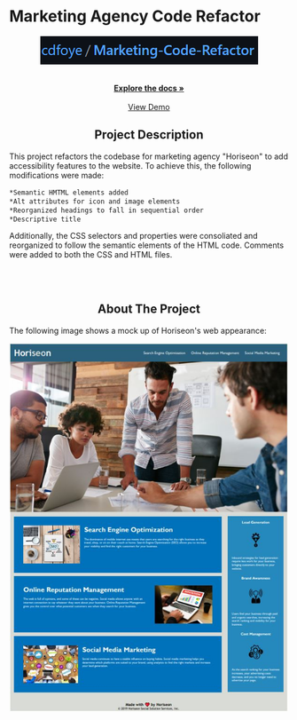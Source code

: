 # Marketing Agency Code Refactor

<p align="center">
    <a href="https://github.com/cdfoye/Marketing-Code-Refactor">
        <img src="./Assets/images/logo.PNG" alt="Logo">
    </a>
</p>

<div id="top">
  <p align="center">
    <br />
    <a href="https://github.com/cdfoye/Marketing-Code-Refactor"><strong>Explore the docs »</strong></a>
    <br />
    <br />
    <a href="https://github.com/cdfoye/Marketing-Code-Refactor">View Demo</a>
  </p>
</div>

<!-- PROJECT DESCRIPTION -->
<h2 align="center"> Project Description</h2>

This project refactors the codebase for marketing agency "Horiseon" to add accessibility features to the website. To achieve this, the following modifications were made:

    *Semantic HMTML elements added
    *Alt attributes for icon and image elements
    *Reorganized headings to fall in sequential order
    *Descriptive title

Additionally, the CSS selectors and properties were consoliated and reorganized to follow the semantic elements of the HTML code. Comments were added to both the CSS and HTML files.

<br></br>

<!-- ABOUT THE PROJECT -->
<h2 align="center"> About The Project</h2>

The following image shows a mock up of Horiseon's web appearance:

![The Horiseon webpage includes a navigation bar, a header image, and cards with text and images at the bottom of the page.](./Assets/images/mockup.JPG)


